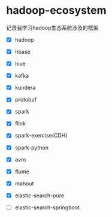 # hadoop-ecosystem
记录我学习hadoop生态系统涉及的框架


- [x] hadoop
- [x] hbase
- [x] hive
- [x] kafka
- [x] kundera
- [x] protobuf
- [x] spark
- [x] flink
- [x] spark-exercise(CDH)
- [x] spark-python
- [x] avro
- [x] flume
- [x] mahout
- [x] elastic-search-pure
- [ ] elastic-search-springboot


